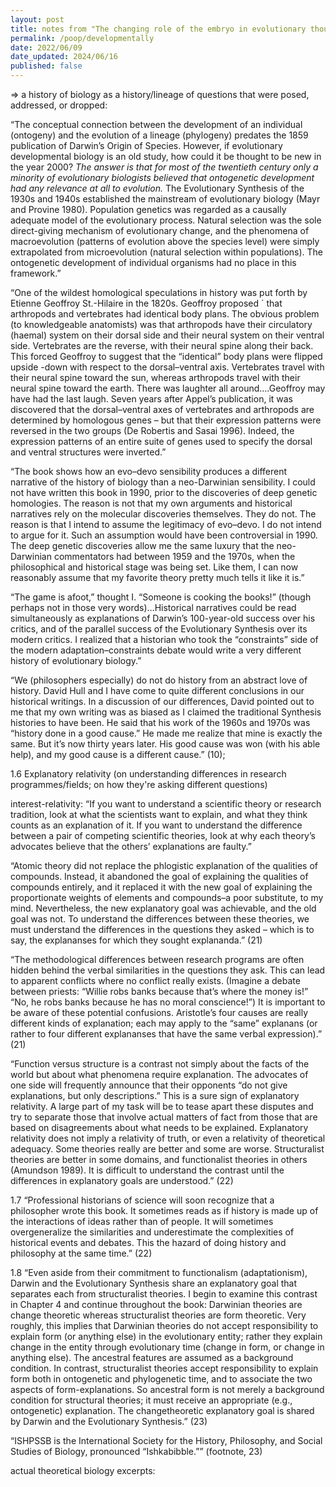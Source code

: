```yaml
---
layout: post
title: notes from "The changing role of the embryo in evolutionary thought"
permalink: /poop/developmentally
date: 2022/06/09
date_updated: 2024/06/16
published: false
---
```


=> a history of biology as a history/lineage of questions that were posed, addressed, or dropped:

“The conceptual connection between the development of an individual (ontogeny) and the evolution of a lineage (phylogeny) predates the 1859 publication of Darwin’s Origin of Species. However, if evolutionary developmental biology is an old study, how could it be thought to be new in the year 2000? 
*The answer is that for most of the twentieth century only a minority of evolutionary biologists believed that ontogenetic development had any relevance at all to evolution.* The Evolutionary Synthesis of the 1930s and 1940s established the mainstream of evolutionary biology (Mayr and Provine 1980). Population genetics was regarded as a causally adequate model of the evolutionary process. Natural selection was the sole direct-giving mechanism of evolutionary change, and the phenomena of macroevolution (patterns of evolution above the species level) were simply extrapolated from microevolution (natural selection within populations). The ontogenetic development of individual organisms had no place in this framework.”

“One of the wildest homological speculations in history was put forth by Etienne Geoffroy St.-Hilaire in the 1820s. Geoffroy proposed ´ that arthropods and vertebrates had identical body plans. The obvious problem (to knowledgeable anatomists) was that arthropods have their circulatory (haemal) system on their dorsal side and their neural system on their ventral side. Vertebrates are the reverse, with their neural spine along their back. This forced Geoffroy to suggest that the “identical” body plans were flipped upside -down with respect to the dorsal–ventral axis. Vertebrates travel with their neural spine toward the sun, whereas arthropods travel with their neural spine toward the earth. There was laughter all around….Geoffroy may have had the last laugh. Seven years after Appel’s publication, it was discovered that the dorsal–ventral axes of vertebrates and arthropods are determined by homologous genes – but that their expression patterns were reversed in the two groups (De Robertis and Sasai 1996). Indeed, the expression patterns of an entire suite of genes used to specify the dorsal and ventral structures were inverted.”

“The book shows how an evo–devo sensibility produces a different narrative of the history of biology than a neo-Darwinian sensibility. I could not have written this book in 1990, prior to the discoveries of deep genetic homologies. The reason is not that my own arguments and historical narratives rely on the molecular discoveries themselves. They do not. The reason is that I intend to assume the legitimacy of evo–devo. I do not intend to argue for it. Such an assumption would have been controversial in 1990. The deep genetic discoveries allow me the same luxury that the neo-Darwinian commentators had between 1959 and the 1970s, when the philosophical and historical stage was being set. Like them, I can now reasonably assume that my favorite theory pretty much tells it like it is.”

“The game is afoot,” thought I. “Someone is cooking the books!” (though perhaps not in those very words)…Historical narratives could be read simultaneously as explanations of Darwin’s 100-year-old success over his critics, and of the parallel success of the Evolutionary Synthesis over its modern critics. I realized that a historian who took the “constraints” side of the modern adaptation–constraints debate would write a very different history of evolutionary biology.”

“We (philosophers especially) do not do history from an abstract love of history. David Hull and I have come to quite different conclusions in our historical writings. In a discussion of our differences, David pointed out to me that my own writing was as biased as I claimed the traditional Synthesis histories to have been. He said that his work of the 1960s and 1970s was “history done in a good cause.” He made me realize that mine is exactly the same. But it’s now thirty years later. His good cause was won (with his able help), and my good cause is a different cause.” (10);

1.6 Explanatory relativity
(on understanding differences in research programmes/fields; on how they're asking different questions)

interest-relativity:
“If you want to understand a scientific theory or research tradition, look at what the scientists want to explain, and what they think counts as an explanation of it. If you want to understand the difference between a pair of competing scientific theories, look at why each theory’s advocates believe that the others’ explanations are faulty.”

“Atomic theory did not replace the phlogistic explanation of the qualities of compounds. Instead, it abandoned the goal of explaining the qualities of compounds entirely, and it replaced it with the new goal of explaining the proportionate weights of elements and compounds–a poor substitute, to my mind. Nevertheless, the new explanatory goal was achievable, and the old goal was not. To understand the differences between these theories, we must understand the differences in the questions they asked – which is to say, the explananses for which they sought explananda.” (21)

“The methodological differences between research programs are often hidden behind the verbal similarities in the questions they ask. This can lead to apparent conflicts where no conflict really exists. (Imagine a debate between priests: “Willie robs banks because that’s where the money is!” “No, he robs banks because he has no moral conscience!”) It is important to be aware of these potential confusions. Aristotle’s four causes are really different kinds of explanation; each may apply to the “same” explanans (or rather to four different explananses that have the same verbal expression).” (21)

“Function versus structure is a contrast not simply about the facts of the world but about what phenomena require explanation. The advocates of one side will frequently announce that their opponents “do not give explanations, but only descriptions.” This is a sure sign of explanatory relativity. A large part of my task will be to tease apart these disputes and try to separate those that involve actual matters of fact from those that are based on disagreements about what needs to be explained. Explanatory relativity does not imply a relativity of truth, or even a relativity of theoretical adequacy. Some theories really are better and some are worse. Structuralist theories are better in some domains, and functionalist theories in others (Amundson 1989). It is difficult to understand the contrast until the differences in explanatory goals are understood.” (22)

1.7 
“Professional historians of science will soon recognize that a philosopher wrote this book. It sometimes reads as if history is made up of the interactions of ideas rather than of people. It will sometimes overgeneralize the similarities and underestimate the complexities of historical events and debates. This the hazard of doing history and philosophy at the same time.” (22)

1.8 
“Even aside from their commitment to functionalism (adaptationism), Darwin and the Evolutionary Synthesis share an explanatory goal that separates each from structuralist theories. I begin to examine this contrast in Chapter 4 and continue throughout the book: Darwinian theories are change theoretic whereas structuralist theories are form theoretic. Very roughly, this implies that Darwinian theories do not accept responsibility to explain form (or anything else) in the evolutionary entity; rather they explain change in the entity through evolutionary time (change in form, or change in anything else). The ancestral features are assumed as a background condition. In contrast, structuralist theories accept responsibility to explain form both in ontogenetic and phylogenetic time, and to associate the two aspects of form-explanations. So ancestral form is not merely a background condition for structural theories; it must receive an appropriate (e.g., ontogenetic) explanation. The changetheoretic explanatory goal is shared by Darwin and the Evolutionary Synthesis.” (23)

“ISHPSSB is the International Society for the History, Philosophy, and Social Studies of Biology, pronounced “Ishkabibble.”” (footnote, 23)

actual theoretical biology excerpts:


